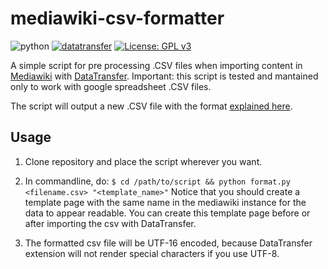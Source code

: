 
# mediawiki-csv-formatter

![python](https://img.shields.io/badge/made%20with-python-blue)
[![datatransfer](https://img.shields.io/badge/works%20with-datatransfer-green)](https://www.mediawiki.org/wiki/Extension:Data_Transfer)
[![License: GPL v3](https://img.shields.io/badge/License-GPLv3-blue.svg)](https://www.gnu.org/licenses/gpl-3.0)
 
A simple script for pre processing .CSV files when importing content in [Mediawiki](https://www.mediawiki.org) with [DataTransfer](https://www.mediawiki.org/wiki/Extension:Data_Transfer).
Important: this script is tested and mantained only to work with google spreadsheet .CSV files.

The script will output a new .CSV file with the format [explained here](https://www.mediawiki.org/wiki/Extension:Data_Transfer#Importing_CSV_files).

## Usage

1. Clone repository and place the script wherever you want.

2. In commandline, do:
`$ cd /path/to/script && python format.py <filename.csv> "<template_name>"`
Notice that you should create a template page with the same name in the mediawiki instance for the data to appear readable. You can create this template page before or after importing the csv with DataTransfer.

3. The formatted csv file will be UTF-16 encoded, because DataTransfer extension will not render special characters if you use UTF-8.

